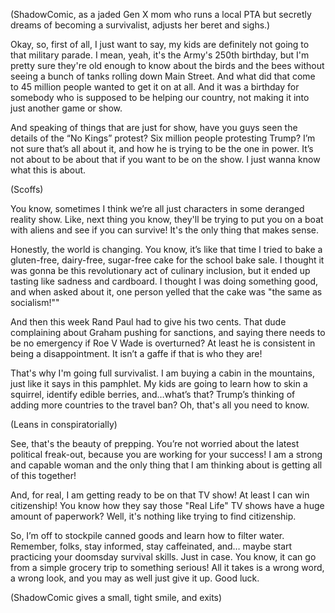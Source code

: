 (ShadowComic, as a jaded Gen X mom who runs a local PTA but secretly dreams of becoming a survivalist, adjusts her beret and sighs.)

Okay, so, first of all, I just want to say, my kids are definitely not going to that military parade. I mean, yeah, it's the Army's 250th birthday, but I'm pretty sure they're old enough to know about the birds and the bees without seeing a bunch of tanks rolling down Main Street. And what did that come to 45 million people wanted to get it on at all. And it was a birthday for somebody who is supposed to be helping our country, not making it into just another game or show.

And speaking of things that are just for show, have you guys seen the details of the “No Kings” protest? Six million people protesting Trump? I’m not sure that’s all about it, and how he is trying to be the one in power. It’s not about to be about that if you want to be on the show. I just wanna know what this is about.

(Scoffs)

You know, sometimes I think we’re all just characters in some deranged reality show. Like, next thing you know, they'll be trying to put you on a boat with aliens and see if you can survive!
It's the only thing that makes sense.

Honestly, the world is changing. You know, it’s like that time I tried to bake a gluten-free, dairy-free, sugar-free cake for the school bake sale. I thought it was gonna be this revolutionary act of culinary inclusion, but it ended up tasting like sadness and cardboard. I thought I was doing something good, and when asked about it, one person yelled that the cake was "the same as socialism!""

And then this week Rand Paul had to give his two cents. That dude complaining about Graham pushing for sanctions, and saying there needs to be no emergency if Roe V Wade is overturned? At least he is consistent in being a disappointment. It isn’t a gaffe if that is who they are!

That's why I'm going full survivalist. I am buying a cabin in the mountains, just like it says in this pamphlet. My kids are going to learn how to skin a squirrel, identify edible berries, and…what’s that? Trump’s thinking of adding more countries to the travel ban? Oh, that's all you need to know.

(Leans in conspiratorially)

See, that's the beauty of prepping. You’re not worried about the latest political freak-out, because you are working for your success! I am a strong and capable woman and the only thing that I am thinking about is getting all of this together!

And, for real, I am getting ready to be on that TV show! At least I can win citizenship! You know how they say those "Real Life" TV shows have a huge amount of paperwork? Well, it's nothing like trying to find citizenship.

So, I’m off to stockpile canned goods and learn how to filter water. Remember, folks, stay informed, stay caffeinated, and… maybe start practicing your doomsday survival skills. Just in case. You know, it can go from a simple grocery trip to something serious! All it takes is a wrong word, a wrong look, and you may as well just give it up. Good luck.

(ShadowComic gives a small, tight smile, and exits)